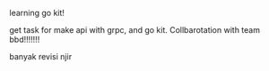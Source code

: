 learning go kit!

get task for make api with grpc, and go kit. Collbarotation with team bbd!!!!!!!

banyak revisi njir